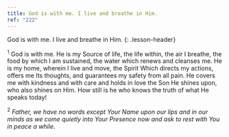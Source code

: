 ```yaml
---
title: God is with me. I live and breathe in Him.
ref: "222"
---
```


God is with me. I live and breathe in Him.
{: .lesson-header}

<sup>1</sup> God is with me. He is my Source of life, the life within,
the air I breathe, the food by which I am sustained, the water which
renews and cleanses me. He is my home, wherein I live and move, the
Spirit Which directs my actions, offers me Its thoughts, and guarantees
my safety from all pain. He covers me with kindness and with care and
holds in love the Son He shines upon, who also shines on Him. How still
is he who knows the truth of what He speaks today!

<sup>2</sup> *Father, we have no words except Your Name upon our lips
and in our minds as we come quietly into Your Presence now and ask to
rest with You in peace a while*.

